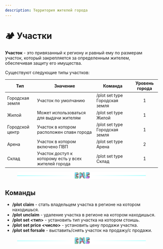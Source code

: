 ```yaml
---
description: Территория жителей города
---
```


# 🏕 Участки

**Участок** - это привязанный к региону и равный ему по размерам участок, который закрепляется за определенным жителем, обеспечивая защиту его имущества.

Существуют следующие типы участков:

| Тип             | Значение                                             | Команда                        | Уровень города |
| --------------- | ---------------------------------------------------- | ------------------------------ | :------------: |
| Городская земля | Участок по умолчанию                                 | /plot set type Городская земля |        1       |
| Жилой           | Может использоваться для выдачи жителям              | /plot set type Жилой           |        1       |
| Городской центр | Участок в котором расположен спавн города            | /plot set type Городская земля |        1       |
| Арена           | Участок в котором включено ПВП                       | /plot set type Арена           |        2       |
| Склад           | Участок доступ к которому есть у всех жителей города | /plot set type Склад           |        1       |

<figure><img src="../.gitbook/assets/gitlab_hr7.svg" alt=""><figcaption></figcaption></figure>

## Команды

* **/plot claim** - стать владельцем участка в регионе на котором находишься.
* **/plot unclaim** - удаление участка в регионе на котором находишься.
* **/plot set <тип>** - установить тип участка на котором стоишь.
* **/plot set price <число>** - установить цену продажи участка.
* **/plot set forsale** - выставить/снять участок на продажу/c продажи.

<figure><img src="../.gitbook/assets/gitlab_hr7.svg" alt=""><figcaption></figcaption></figure>

